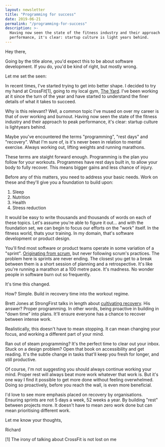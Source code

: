 ```yaml
---
layout: newsletter
title: "Programming for success"
date: 2019-06-21
permalink: "/programming-for-success"
description: >-
  Having now seen the state of the fitness industry and their approach to peak
  performance, it's clear: startup culture is light years behind.
---
```


Hey there,

Going by the title alone, you'd expect this to be about software development. If
you do, you'd be kind of right, but mostly wrong.

Let me set the seen:

In recent times, I've started trying to get into better shape. I decided to try
my hand at CrossFit[1], going to my local gym,
<a href="http://www.theyardpeckham.com/" target="_blank" rel="noopener noreferrer">The Yard</a>. I've been working at it since the
turn of the year and have started to understand the finer details of what it
takes to succeed.

Why is this relevant? Well, a common topic I've mused on over my career is that
of over working and burnout. Having now seen the state of the fitness industry
and their approach to peak performance, it's clear: startup culture is
lightyears behind.

Maybe you've encountered the terms "programming", "rest days" and "recovery".
What I'm sure of, is it's never been in relation to mental exercise. Always
working out, lifting weights and running marathons.

These terms are staight forward enough. Programming is the plan you follow for
your workouts. Programmes have rest days built in, to allow your body to fully
recover. This means bigger gains and less chance of injury.

Before any of this matters, you need to address your basic needs. Work on these
and they'll give you a foundation to build upon:

1. Sleep
2. Nutrition
3. Health
4. Stress reduction

It would be easy to write thousands and thousands of words on each of these
topics. Let's assume you're able to figure it out... and with the foundation
set, we can begin to focus our efforts on the "work" itself. In the fitness
world, thats your training. In my domain, that's software development or product
design.

You'll find most software or product teams operate in some variation of a
"sprint".
[Originating from scrum](https://www.atlassian.com/agile/scrum/sprints), but
never following scrum's practices. The problem here is sprints are never ending.
The closest you get to a break between them is a short session of planning and a
retrospective. It's like you're running a marathon at a 100 metre pace. It's
madness. No wonder people in software burn out so frequently.

It's time this changed.

How? Simple. Build in recovery time into the workout regime.

Brett Jones at StrongFirst talks in length about
[cultivating recovery](https://www.strongfirst.com/cultivating-recovery/). His
answer? Proper programming. In other words, being proactive in building in "down
time" into plans. It'll ensure everyone has a chance to recover between intense
work.

Realistically, this doesn't have to mean stopping. It can mean changing your
focus, and working a different part of your mind.

Ran out of steam programming? It's the perfect time to clear out your inbox.
Stuck on a design problem? Open that book on accessibility and get reading. It's
the subtle change in tasks that'll keep you fresh for longer, and still
productive.

Of course, I'm not suggesting you should always continue working your mind.
Proper rest will always beat more work whatever that work is. But it's one way I
find it possible to get more done without feeling overwhelmed. Doing so
proactively, before you reach the wall, is even more beneficial.

I'd love to see more emphasis placed on recovery by organisations. Ensuring
sprints are not 5 days a week, 52 weeks a year. By building "rest" between
projects more. It doesn't have to mean zero work done but can mean prioritising
different work.

Let me know your thoughts,

Richard

[1] The irony of talking about CrossFit is not lost on me
